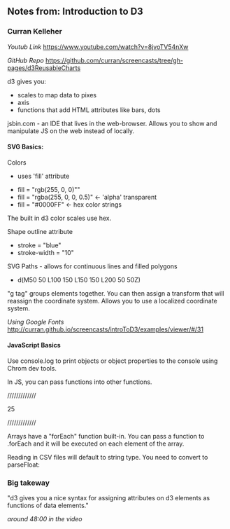 ## Notes from: Introduction to D3
### Curran Kelleher

*Youtub Link*
https://www.youtube.com/watch?v=8jvoTV54nXw

*GitHub Repo*
https://github.com/curran/screencasts/tree/gh-pages/d3ReusableCharts

d3 gives you:
- scales to map data to pixes
- axis 
- functions that add HTML attributes like bars, dots

jsbin.com - an IDE that lives in the web-browser. Allows you to show and manipulate JS on the web instead of locally. 

#### SVG Basics:

Colors
- uses 'fill' attribute
+ fill = "rgb(255, 0, 0)""
+ fill = "rgba(255, 0, 0, 0.5)" <- 'alpha' transparent
+ fill = "#0000FF" <- hex color strings

The built in d3 color scales use hex. 

Shape outline attribute
- stroke = "blue"
- stroke-width = "10"

SVG Paths - allows for continuous lines and filled polygons
- d(M50 50 L100 150 L150 150 L200 50 50Z) 

"g tag" groups elements together. You can then assign a transform that will reassign the coordinate system. Allows you to use a localized coordinate system. 

*Using Google Fonts*
http://curran.github.io/screencasts/introToD3/examples/viewer/#/31

#### JavaScript Basics

Use console.log to print objects or object properties to the console using Chrom dev tools. 

In JS, you can pass functions into other functions.

/////////////
<script type="text/javascript">
	var square = function (x) {
	return x * x;
	}
	
	console.log(square(5))
</script>


25

/////////////

Arrays have a "forEach" function built-in. You can pass a function to .forEach and it will be executed on each element of the array. 
<script type="text/javascript">
	myArrayOfObjects.forEach(function (d){
	console.log(d.x + "," + d.y)
	})
</script>



Reading in CSV files will default to string type. You need to convert to parseFloat:
<script>

      d3.csv("data.csv", type, function (myArrayOfObjects){
        myArrayOfObjects.forEach(function (d){
          console.log(d.x + d.y);
        });
      });

      function type(d){
        d.x = parseFloat(d.x);
        d.y = parseFloat(d.y);
        return d;
      }

 </script>

### Big takeway
"d3 gives you a nice syntax for assigning attributes on d3 elements as functions of data elements."

*around 48:00 in the video*

<script>

      var data = [1, 2, 3, 4, 5];

      var scale = d3.scale.linear()
        .domain([1, 5])   // Data space
        .range([0, 200]); // Pixel space

      var svg = d3.select("body").append("svg")
        .attr("width",  250)
        .attr("height", 250);

      svg.selectAll("rect")
          .data(data)
        .enter().append("rect")
          .attr("x", function (d){ return scale(d); })
          .attr("y", 50)
          .attr("width",  20)
          .attr("height", 20);

    </script>

